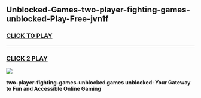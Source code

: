 
## Unblocked-Games-two-player-fighting-games-unblocked-Play-Free-jvn1f
<h3>
<a href="https://premium76.site?title=two-player-fighting-games-unblocked&ref=17A">CLICK TO PLAY</a></h3>
<hr>

<h3>
<a href="https://premium76.site?title=two-player-fighting-games-unblocked&ref=17A">CLICK 2 PLAY</a>
  
</h3>

<a href="https://premium76.site?title=two-player-fighting-games-unblocked&ref=17A"><img src="https://clearcache.store/games.png"></a>


**two-player-fighting-games-unblocked games unblocked: Your Gateway to Fun and Accessible Online Gaming**
